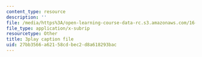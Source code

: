 ```yaml
---
content_type: resource
description: ''
file: /media/https%3A/open-learning-course-data-rc.s3.amazonaws.com/16-660j-introduction-to-lean-six-sigma-methods-january-iap-2012/27bb3566a62158cdbec2d8a618293bac_T1K4pkhtad8.vtt
file_type: application/x-subrip
resourcetype: Other
title: 3play caption file
uid: 27bb3566-a621-58cd-bec2-d8a618293bac
---
```


